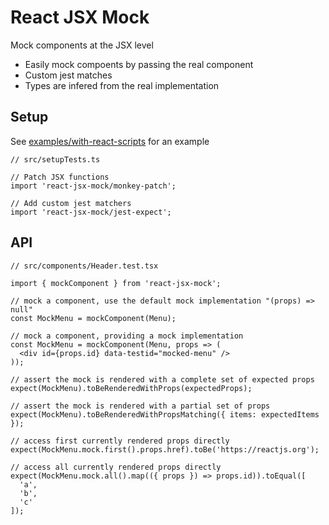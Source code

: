 # React JSX Mock

Mock components at the JSX level

- Easily mock compoents by passing the real component
- Custom jest matches
- Types are infered from the real implementation

## Setup

See [examples/with-react-scripts](examples/with-react-scripts) for an example

```tsx
// src/setupTests.ts

// Patch JSX functions
import 'react-jsx-mock/monkey-patch';

// Add custom jest matchers
import 'react-jsx-mock/jest-expect';
```

## API

```tsx
// src/components/Header.test.tsx

import { mockComponent } from 'react-jsx-mock';

// mock a component, use the default mock implementation "(props) => null"
const MockMenu = mockComponent(Menu);

// mock a component, providing a mock implementation
const MockMenu = mockComponent(Menu, props => (
  <div id={props.id} data-testid="mocked-menu" />
));

// assert the mock is rendered with a complete set of expected props
expect(MockMenu).toBeRenderedWithProps(expectedProps);

// assert the mock is rendered with a partial set of props
expect(MockMenu).toBeRenderedWithPropsMatching({ items: expectedItems });

// access first currently rendered props directly
expect(MockMenu.mock.first().props.href).toBe('https://reactjs.org');

// access all currently rendered props directly
expect(MockMenu.mock.all().map(({ props }) => props.id)).toEqual([
  'a',
  'b',
  'c'
]);
```
